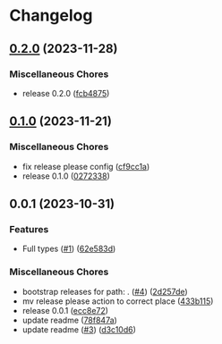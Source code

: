# Changelog

## [0.2.0](https://github.com/flipt-io/flipt-php/compare/v0.1.0...v0.2.0) (2023-11-28)


### Miscellaneous Chores

* release 0.2.0 ([fcb4875](https://github.com/flipt-io/flipt-php/commit/fcb4875d213c85586b72784a7921643f14bf7d6f))

## [0.1.0](https://github.com/flipt-io/flipt-php/compare/v0.0.1...v0.1.0) (2023-11-21)


### Miscellaneous Chores

* fix release please config ([cf9cc1a](https://github.com/flipt-io/flipt-php/commit/cf9cc1a51f086513191389c2033b9506e909e8ea))
* release 0.1.0 ([0272338](https://github.com/flipt-io/flipt-php/commit/0272338c4731b8db82daad247e0b0cf89ebb2584))

## 0.0.1 (2023-10-31)


### Features

* Full types ([#1](https://github.com/flipt-io/flipt-php/issues/1)) ([62e583d](https://github.com/flipt-io/flipt-php/commit/62e583db470e8d668040a729e43505936847b4bf))


### Miscellaneous Chores

* bootstrap releases for path: . ([#4](https://github.com/flipt-io/flipt-php/issues/4)) ([2d257de](https://github.com/flipt-io/flipt-php/commit/2d257debb4ca585cd3cbc10d87cecd4b1c07f472))
* mv release please action to correct place ([433b115](https://github.com/flipt-io/flipt-php/commit/433b115573d309180ff12ac2d7a216c73414abf6))
* release 0.0.1 ([ecc8e72](https://github.com/flipt-io/flipt-php/commit/ecc8e725d5f96c595146da2af2325c1373006c93))
* update readme ([78f847a](https://github.com/flipt-io/flipt-php/commit/78f847a7e5227e2a2edad66e50e305a5dd5d033d))
* update readme ([#3](https://github.com/flipt-io/flipt-php/issues/3)) ([d3c10d6](https://github.com/flipt-io/flipt-php/commit/d3c10d64339940fe185b207b68c50844ff050cab))
